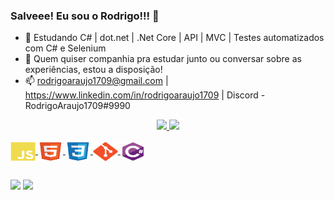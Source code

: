 ### Salveee! Eu sou o Rodrigo!!! 👋

- 🌱 Estudando C# | dot.net | .Net Core | API | MVC | Testes automatizados com C# e Selenium
- 🤔 Quem quiser companhia pra estudar junto ou conversar sobre as experiências, estou a disposição!
- 📫 rodrigoaraujo1709@gmail.com | https://www.linkedin.com/in/rodrigoaraujo1709 | Discord - RodrigoAraujo1709#9990

<div align="center">
  <a href="https://github.com/rodrigoaraujo1709">
  <img height="150em" src="https://github-readme-stats.vercel.app/api?username=rodrigoaraujo1709&show_icons=true&theme=dark&include_all_commits=true&count_private=true"/>
  <img height="150em" src="https://github-readme-stats.vercel.app/api/top-langs/?username=rodrigoaraujo1709&layout=compact&langs_count=7&theme=dark"/>
</div>
  <div style="display: inline_block"><br>
  <img align="center" alt="Rodrigo-Js" height="30" width="40" src="https://raw.githubusercontent.com/devicons/devicon/master/icons/javascript/javascript-plain.svg">
  <img align="center" alt="Rodrigo-HTML" height="30" width="40" src="https://raw.githubusercontent.com/devicons/devicon/master/icons/html5/html5-original.svg">
  <img align="center" alt="Rodrigo-CSS" height="30" width="40" src="https://raw.githubusercontent.com/devicons/devicon/master/icons/css3/css3-original.svg">
  <img align="center" alt="Rodrigo-Git" height="30" width="40" src="https://raw.githubusercontent.com/devicons/devicon/master/icons/git/git-original.svg">
  <img align="center" alt="Rodrigo-Csharp" height="30" width="40" src="https://raw.githubusercontent.com/devicons/devicon/master/icons/csharp/csharp-original.svg">
</div>
  
  ##
  
  <div> 
  <a href = "mailto:rodrigoaraujo1709@gmail.com"><img src="https://img.shields.io/badge/-Gmail-%23333?style=for-the-badge&logo=gmail&logoColor=white" target="_blank"></a>
  <a href="https://www.linkedin.com/in/rodrigoaraujo1709/" target="_blank"><img src="https://img.shields.io/badge/-LinkedIn-%230077B5?style=for-the-badge&logo=linkedin&logoColor=white" target="_blank"></a>
    
    
